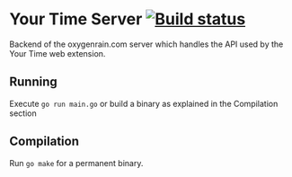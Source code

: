 # Your Time Server [![Build status](https://travis-ci.org/eonmilu/yourtime-server.svg?branch=master)](https://travis-ci.org/eonmilu/yourtime-server/)

Backend of the oxygenrain.com server which handles the API used by the Your Time web extension.

## Running

Execute `go run main.go` or build a binary as explained in the Compilation section

## Compilation

Run `go make` for a permanent binary.
